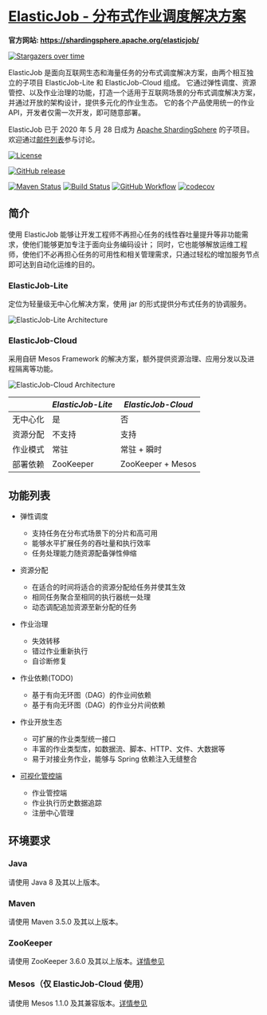 # [ElasticJob - 分布式作业调度解决方案](http://shardingsphere.apache.org/elasticjob/)

**官方网站: https://shardingsphere.apache.org/elasticjob/**

[![Stargazers over time](https://starchart.cc/apache/shardingsphere-elasticjob.svg)](https://starchart.cc/apache/shardingsphere-elasticjob)

ElasticJob 是面向互联网生态和海量任务的分布式调度解决方案，由两个相互独立的子项目 ElasticJob-Lite 和 ElasticJob-Cloud 组成。
它通过弹性调度、资源管控、以及作业治理的功能，打造一个适用于互联网场景的分布式调度解决方案，并通过开放的架构设计，提供多元化的作业生态。 它的各个产品使用统一的作业 API，开发者仅需一次开发，即可随意部署。

ElasticJob 已于 2020 年 5 月 28 日成为 [Apache ShardingSphere](https://shardingsphere.apache.org/) 的子项目。
欢迎通过[邮件列表](mailto:dev@shardingsphere.apache.org)参与讨论。

[![License](https://img.shields.io/badge/license-Apache%202-4EB1BA.svg)](https://www.apache.org/licenses/LICENSE-2.0.html)

[![GitHub release](https://img.shields.io/github/release/apache/shardingsphere-elasticjob.svg)](https://github.com/apache/shardingsphere-elasticjob/releases)

[![Maven Status](https://maven-badges.herokuapp.com/maven-central/org.apache.shardingsphere.elasticjob/elasticjob/badge.svg)](https://maven-badges.herokuapp.com/maven-central/org.apache.shardingsphere.elasticjob/elasticjob)
[![Build Status](https://secure.travis-ci.org/apache/shardingsphere-elasticjob.png?branch=master)](https://travis-ci.org/apache/shardingsphere-elasticjob)
[![GitHub Workflow](https://img.shields.io/github/workflow/status/apache/shardingsphere-elasticjob/Java%20CI%20with%20Maven%20on%20macOS/master)](https://github.com/apache/shardingsphere-elasticjob/actions?query=workflow%3A%22Java+CI+with+Maven+on+macOS%22)
[![codecov](https://codecov.io/gh/apache/shardingsphere-elasticjob/branch/master/graph/badge.svg)](https://codecov.io/gh/apache/shardingsphere-elasticjob)

## 简介

使用 ElasticJob 能够让开发工程师不再担心任务的线性吞吐量提升等非功能需求，使他们能够更加专注于面向业务编码设计；
同时，它也能够解放运维工程师，使他们不必再担心任务的可用性和相关管理需求，只通过轻松的增加服务节点即可达到自动化运维的目的。

### ElasticJob-Lite

定位为轻量级无中心化解决方案，使用 jar 的形式提供分布式任务的协调服务。

![ElasticJob-Lite Architecture](https://shardingsphere.apache.org/elasticjob/current/img/architecture/elasticjob_lite.png)

### ElasticJob-Cloud

采用自研 Mesos Framework 的解决方案，额外提供资源治理、应用分发以及进程隔离等功能。

![ElasticJob-Cloud Architecture](https://shardingsphere.apache.org/elasticjob/current/img/architecture/elasticjob_cloud.png)

|           | *ElasticJob-Lite* | *ElasticJob-Cloud* |
| --------- | ----------------- | ------------------ |
| 无中心化   | 是                | 否                  |
| 资源分配   | 不支持             | 支持                |
| 作业模式   | 常驻               | 常驻 + 瞬时         |
| 部署依赖   | ZooKeeper         | ZooKeeper + Mesos   |

## 功能列表

- 弹性调度
    - 支持任务在分布式场景下的分片和高可用
    - 能够水平扩展任务的吞吐量和执行效率
    - 任务处理能力随资源配备弹性伸缩

- 资源分配
    - 在适合的时间将适合的资源分配给任务并使其生效
    - 相同任务聚合至相同的执行器统一处理
    - 动态调配追加资源至新分配的任务

- 作业治理
    - 失效转移
    - 错过作业重新执行
    - 自诊断修复

- 作业依赖(TODO)
    - 基于有向无环图（DAG）的作业间依赖
    - 基于有向无环图（DAG）的作业分片间依赖

- 作业开放生态
    - 可扩展的作业类型统一接口
    - 丰富的作业类型库，如数据流、脚本、HTTP、文件、大数据等
    - 易于对接业务作业，能够与 Spring 依赖注入无缝整合

- [可视化管控端](https://github.com/apache/shardingsphere-elasticjob-ui)
    - 作业管控端
    - 作业执行历史数据追踪
    - 注册中心管理

## 环境要求

### Java

请使用 Java 8 及其以上版本。

### Maven

请使用 Maven 3.5.0 及其以上版本。

### ZooKeeper

请使用 ZooKeeper 3.6.0 及其以上版本。[详情参见](https://zookeeper.apache.org/)

### Mesos（仅 ElasticJob-Cloud 使用）

请使用 Mesos 1.1.0 及其兼容版本。[详情参见](https://mesos.apache.org/)